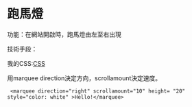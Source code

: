 # 跑馬燈

功能：在網站開啟時，跑馬燈由左至右出現

技術手段：

我的CSS:[CSS](https://github.com/fairy042026/wd107b/blob/master/exercise/%E6%9C%9F%E6%9C%AB%E5%B0%88%E6%A1%88/tfb%E5%B0%8D%E7%85%A7%E7%89%88.css)

用marquee direction決定方向，scrollamount決定速度。
```
 <marquee direction="right" scrollamount="10" height= "20"  style="color: white" >Hello!</marquee>
